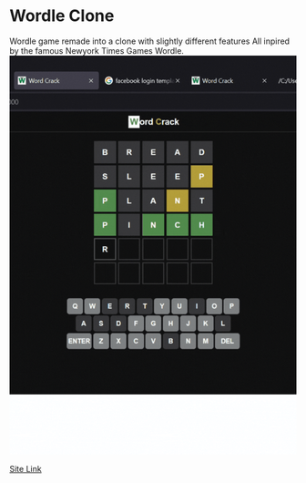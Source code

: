# Wordle Clone
Wordle game remade into a clone with slightly different features
All inpired by the famous Newyork Times Games Wordle.
<br>
<img src="./graphics.gif" />

<a href="https://wordcrack.netlify.app"> Site Link </a>
